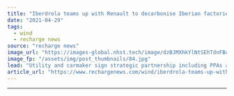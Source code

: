 ```yaml
---
title: "Iberdrola teams up with Renault to decarbonise Iberian factories"
date: "2021-04-29"
tags: 
  - wind
  - recharge news
source: "recharge news"
image_url: "https://images-global.nhst.tech/image/dzBJMXhkYlNtSEhTdnFBcUtwYTFmODNiWnBaTlJXemZpSUVSUGtoSll1OD0=/nhst/binary/17465309db284420925e76e21299c653"
image_fp: "/assets/img/post_thumbnails/84.jpg"
lead: "Utility and carmaker sign strategic partnership including PPAs and the implementation of heat electrification and energy efficiency systems at facilities in Spain and Portugal"
article_url: "https://www.rechargenews.com/wind/iberdrola-teams-up-with-renault-to-decarbonise-iberian-factories/2-1-1003412"
---
```


---
